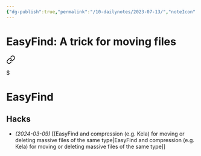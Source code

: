 ```yaml
---
{"dg-publish":true,"permalink":"/10-dailynotes/2023-07-13/","noteIcon":"2"}
---
```


# EasyFind: A trick for moving files


<div class="transclusion internal-embed is-loaded"><a class="markdown-embed-link" href="/easy-find/#hacks" aria-label="Open link"><svg xmlns="http://www.w3.org/2000/svg" width="24" height="24" viewBox="0 0 24 24" fill="none" stroke="currentColor" stroke-width="2" stroke-linecap="round" stroke-linejoin="round" class="svg-icon lucide-link"><path d="M10 13a5 5 0 0 0 7.54.54l3-3a5 5 0 0 0-7.07-7.07l-1.72 1.71"></path><path d="M14 11a5 5 0 0 0-7.54-.54l-3 3a5 5 0 0 0 7.07 7.07l1.71-1.71"></path></svg></a><div class="markdown-embed">

$<div class="markdown-embed-title">

# EasyFind

</div>


## Hacks

- *(2024-03-09)* [[EasyFind and compression (e.g. Kela) for moving or deleting massive files of the same type\|EasyFind and compression (e.g. Kela) for moving or deleting massive files of the same type]]

</div></div>
